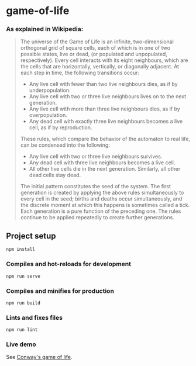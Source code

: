 # game-of-life

### As explained in Wikipedia:

> The universe of the Game of Life is an infinite, two-dimensional orthogonal grid of square cells, each of which is in one of two possible states, live or dead, (or populated and unpopulated, respectively). Every cell interacts with its eight neighbours, which are the cells that are horizontally, vertically, or diagonally adjacent. At each step in time, the following transitions occur:
>
> * Any live cell with fewer than two live neighbours dies, as if by underpopulation.
> * Any live cell with two or three live neighbours lives on to the next generation.
> * Any live cell with more than three live neighbours dies, as if by overpopulation.
> * Any dead cell with exactly three live neighbours becomes a live cell, as if by reproduction.
>
>These rules, which compare the behavior of the automaton to real life, can be condensed into the following:
>
> * Any live cell with two or three live neighbours survives.
> * Any dead cell with three live neighbours becomes a live cell.
> * All other live cells die in the next generation. Similarly, all other dead cells stay dead.
>
>The initial pattern constitutes the seed of the system. The first generation is created by applying the above rules simultaneously to every cell in the seed; births and deaths occur simultaneously, and the discrete moment at which this happens is sometimes called a tick. Each generation is a pure function of the preceding one. The rules continue to be applied repeatedly to create further generations. 

## Project setup
```
npm install
```

### Compiles and hot-reloads for development
```
npm run serve
```

### Compiles and minifies for production
```
npm run build
```

### Lints and fixes files
```
npm run lint
```

### Live demo
See [Conway's game of life](https://leomartinez2020.github.io/game-of-life/).
